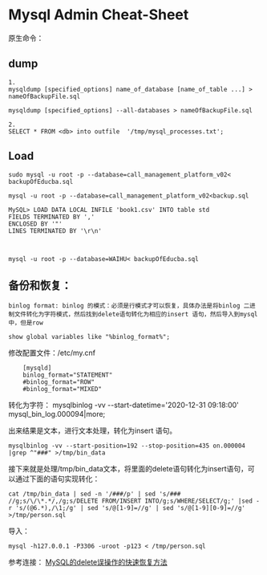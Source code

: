 # Mysql Admin Cheat-Sheet
原生命令：
## dump
	1.
	mysqldump [specified_options] name_of_database [name_of_table ...] > nameOfBackupFile.sql
	
	mysqldump [specified_options] --all-databases > nameOfBackupFile.sql

	2.	
	SELECT * FROM <db> into outfile  '/tmp/mysql_processes.txt';
	
	
	
## Load

	sudo mysql -u root -p --database=call_management_platform_v02< backupOfEducba.sql
	
	mysql -u root -p --database=call_management_platform_v02<backup.sql	
	
	MySQL> LOAD DATA LOCAL INFILE 'book1.csv' INTO table std 
	FIELDS TERMINATED BY ',' 
	ENCLOSED BY '"' 
	LINES TERMINATED BY '\r\n' 
	
	
	
	mysql -u root -p --database=WAIHU< backupOfEducba.sql
	
	
	
## 备份和恢复：
	binlog format: binlog 的模式：必须是行模式才可以恢复，具体办法是将binlog 二进制文件转化为字符模式，然后找到delete语句转化为相应的insert 语句，然后导入到mysql 中，但是row
	
	show global variables like "%binlog_format%";  
	
修改配置文件：/etc/my.cnf

		[mysqld]
		binlog_format="STATEMENT"  
		#binlog_format="ROW"  
		#binlog_format="MIXED" 
转化为字符：
	mysqlbinlog -vv --start-datetime='2020-12-31 09:18:00' 	mysql_bin_log.000094|more;
	
出来结果是文本，进行文本处理，转化为insert 语句。
	
	mysqlbinlog -vv --start-position=192 --stop-position=435 on.000004 |grep ^"###" >/tmp/bin_data


接下来就是处理/tmp/bin_data文本，将里面的delete语句转化为insert语句，可以通过下面的语句实现转化：

	cat /tmp/bin_data | sed -n '/###/p' | sed 's/### //g;s/\/\*.*/,/g;s/DELETE FROM/INSERT INTO/g;s/WHERE/SELECT/g;' |sed -r 's/(@6.*),/\1;/g' | sed 's/@[1-9]=//g' | sed 's/@[1-9][0-9]=//g' >/tmp/person.sql

导入：	

	mysql -h127.0.0.1 -P3306 -uroot -p123 < /tmp/person.sql
	
 参考连接：
	[MySQL的delete误操作的快速恢复方法](https://yq.aliyun.com/articles/664444)
	